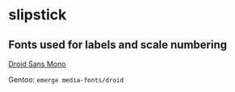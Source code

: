 slipstick
=========
Fonts used for labels and scale numbering
-----------------------------------------
[Droid Sans Mono](http://www.droidfonts.com/info/droid-sans-mono-fonts/)

Gentoo: `emerge media-fonts/droid`

